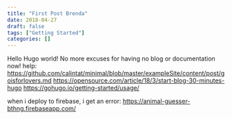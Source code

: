 ```yaml
---
title: "First Post Brenda"
date: 2018-04-27
draft: false
tags: ["Getting Started"]
categories: []
---
```


Hello Hugo world! No more excuses for having no blog or documentation now!
help:
https://github.com/calintat/minimal/blob/master/exampleSite/content/post/goisforlovers.md
https://opensource.com/article/18/3/start-blog-30-minutes-hugo
https://gohugo.io/getting-started/usage/


when i deploy to firebase, i get an error:
https://animal-guesser-bthng.firebaseapp.com/